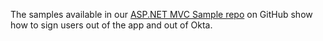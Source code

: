 The samples available in our [ASP.NET MVC Sample repo](https://github.com/okta/samples-aspnet) on GitHub show how to sign users out of the app and out of Okta.